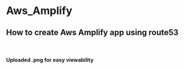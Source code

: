 # Aws_Amplify
<h2> How to create Aws Amplify app using route53 </h2>
<br>
<h4> Uploaded .png for easy viewability </h4>

<br>

